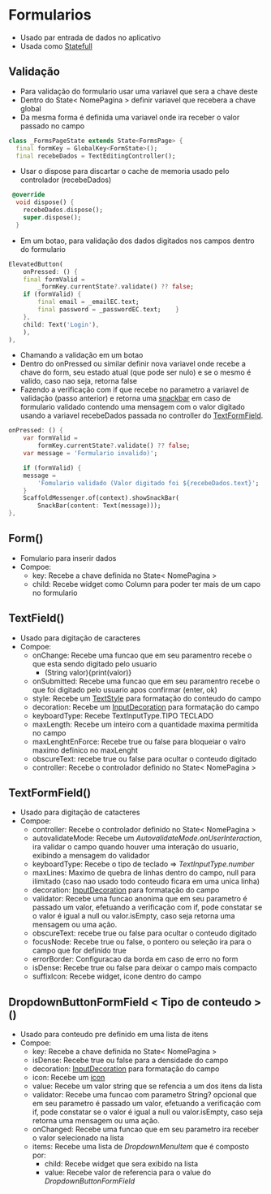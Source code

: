 # Formularios

- Usado par entrada de dados no aplicativo
- Usada como [Statefull](../Fundamentos.md#tipos-basicos-widgets)

## Validação

- Para validação do formulario usar uma variavel que sera a chave deste
- Dentro do State< NomePagina > definir variavel que recebera a chave global
- Da mesma forma é definida uma variavel onde ira receber o valor passado no campo

```dart
class _FormsPageState extends State<FormsPage> {
  final formKey = GlobalKey<FormState>();
  final recebeDados = TextEditingController();
```

- Usar o dispose para discartar o cache de memoria usado pelo controlador (recebeDados)

```dart
 @override
  void dispose() {
    recebeDados.dispose();
    super.dispose();
  }
```

- Em um botao, para validação dos dados digitados nos campos dentro do formulario

```dart
ElevatedButton(
    onPressed: () {
    final formValid =
        _formKey.currentState?.validate() ?? false;
    if (formValid) {
        final email = _emailEC.text;
        final password = _passwordEC.text;    }
    },
    child: Text('Login'),
    ),
),
```

- Chamando a validação em um botao
- Dentro do onPressed ou similar definir nova variavel onde recebe a chave do form, seu estado atual (que pode ser nulo) e se o mesmo é valido, caso nao seja, retorna false
- Fazendo a verificação com if que recebe no parametro a variavel de validação (passo anterior) e retorna uma [snackbar](./WidgetGeral.md#snackbar) em caso de formulario validado contendo uma mensagem com o valor digitado usando a variavel recebeDados passada no controller do [TextFormField](./Forms.md#textformfield).

```dart
onPressed: () {
    var formValid =
        formKey.currentState?.validate() ?? false;
    var message = 'Formulario invalido)';

    if (formValid) {
    message =
        'Fomulario validado (Valor digitado foi ${recebeDados.text}';
    }
    ScaffoldMessenger.of(context).showSnackBar(
        SnackBar(content: Text(message)));
},
```

## Form()

- Fomulario para inserir dados
- Compoe:
  - key: Recebe a chave definida no State< NomePagina >
  - child: Recebe widget como Column para poder ter mais de um capo no formulario

## TextField()

- Usado para digitação de caracteres
- Compoe:
  - onChange: Recebe uma funcao que em seu paramentro recebe o que esta sendo digitado pelo usuario
    - (String valor){print(valor)}
  - onSubmitted: Recebe uma funcao que em seu paramentro recebe o que foi digitado pelo usuario apos confirmar (enter, ok)
  - style: Recebe um [TextStyle](./WidgetsTree.md#textstyle) para formatação do conteudo do campo
  - decoration: Recebe um [InputDecoration](WidgetsTree.md#inputdecoration) para formatação do campo
  - keyboardType: Recebe TextInputType.TIPO TECLADO
  - maxLength: Recebe um inteiro com a quantidade maxima permitida no campo
  - maxLenghtEnForce: Recebe true ou false para bloqueiar o valro maximo definico no maxLenght
  - obscureText: recebe true ou false para ocultar o conteudo digitado
  - controller: Recebe o controlador definido no State< NomePagina >

## TextFormField()

- Usado para digitação de catacteres
- Compoe:
  - controller: Recebe o controlador definido no State< NomePagina >
  - autovalidateMode: Recebe um *AutovalidateMode.onUserInteraction*, ira validar o campo quando houver uma interação do usuario, exibindo a mensagem do validador
  - keyboardType: Recebe o tipo de teclado => *TextInputType.number*
  - maxLines: Maximo de quebra de linhas dentro do campo, null para ilimitado (caso nao usado todo conteudo ficara em uma unica linha)
  - decoration: [InputDecoration](./WidgetsTree.md#inputdecoration) para formatação do campo
  - validator: Recebe uma funcao anonima que em seu parametro é passado um valor, efetuando a verificação com if, pode constatar se o valor é igual a null ou valor.isEmpty, caso seja retorna uma mensagem ou uma ação.
  - obscureText: recebe true ou false para ocultar o conteudo digitado
  - focusNode: Recebe true ou false, o pontero ou seleção ira para o campo que for definido true
  - errorBorder: Configuracao da borda em caso de erro no form
  - isDense: Recebe true ou false para deixar o campo mais compacto
  - suffixIcon: Recebe widget, icone dentro do campo


## DropdownButtonFormField < Tipo de conteudo >()

- Usado para conteudo pre definido em uma lista de itens
- Compoe:
  - key: Recebe a chave definida no State< NomePagina >
  - isDense: Recebe true ou false para a densidade do campo
  - decoration: [InputDecoration](./WidgetsTree.md#inputdecoration) para formatação do campo
  - icon: Recebe um [icon](./WidgetsTree.md#icons)
  - value: Recebe um valor string que se refencia a um dos itens da lista
  - validator: Recebe uma funcao com parametro String? opcional que em seu parametro é passado um valor, efetuando a verificação com if, pode constatar se o valor é igual a null ou valor.isEmpty, caso seja retorna uma mensagem ou uma ação.
  - onChanged: Recebe uma funcao que em seu parametro ira receber o valor selecionado na lista
  - items: Recebe uma lista de *DropdownMenuItem* que é composto por:
    - child: Recebe widget que sera exibido na lista
    - value: Recebe valor de referencia para o value do *DropdownButtonFormField*
